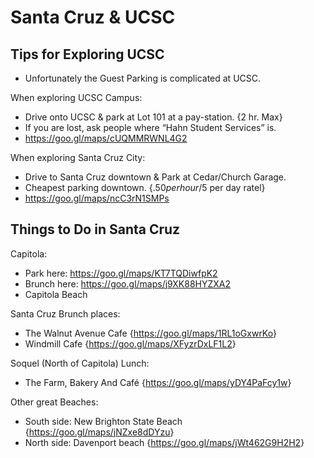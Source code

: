 # Santa Cruz & UCSC

## Tips for Exploring UCSC
  * Unfortunately the Guest Parking is complicated at UCSC.

When exploring UCSC Campus:
  * Drive onto UCSC & park at Lot 101 at a pay-station. {2 hr. Max}
  * If you are lost, ask people where “Hahn Student Services” is.
  * <https://goo.gl/maps/cUQMMRWNL4G2>

When exploring Santa Cruz City:
  * Drive to Santa Cruz downtown & Park at Cedar/Church Garage.
  * Cheapest parking downtown. {$.50 per hour/$5 per day ratel}
  * <https://goo.gl/maps/ncC3rN1SMPs>

## Things to Do in Santa Cruz

Capitola:
  * Park here: <https://goo.gl/maps/KT7TQDiwfpK2>
  * Brunch here: <https://goo.gl/maps/j9XK88HYZXA2>
  * Capitola Beach

Santa Cruz Brunch places:
  * The Walnut Avenue Cafe {<https://goo.gl/maps/1RL1oGxwrKo>}
  * Windmill Cafe {<https://goo.gl/maps/XFyzrDxLF1L2>}

Soquel (North of Capitola) Lunch:
  * The Farm, Bakery And Café {<https://goo.gl/maps/yDY4PaFcy1w>}

Other great Beaches:
  * South side: New Brighton State Beach {<https://goo.gl/maps/jNZxe8dDYzu>}
  * North side: Davenport beach {<https://goo.gl/maps/jWt462G9H2H2>}
